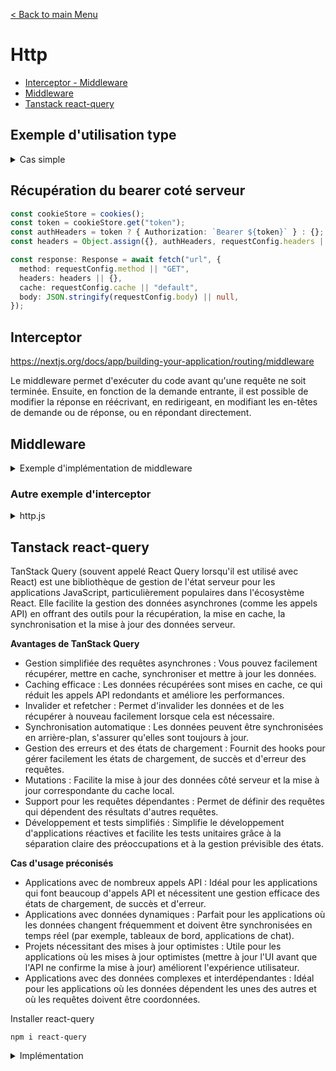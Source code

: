 [< Back to main Menu](https://github.com/gsoulie/react-resources/blob/master/react-presentation.md)    

# Http
* [Interceptor - Middleware](#interceptor)
* [Middleware](#middleware)
* [Tanstack react-query](#tanstack-react-query)     

## Exemple d'utilisation type

<details>
  <summary>Cas simple</summary>

*fetcher*
````typescript
async function getData(params) {
  try {
    const response: Response = await fetch(
      'https://...',
      {
        method: 'GET',
        headers: { 'Content-Type': 'application/json' },
        cache: 'default'
      })
 
    if (response.ok) {
        return { err: null, data: await response.json()}
    } else {
      const { status, code } = await response.json();
      return { err: { status, code }, data: null}
      }
  } catch (err) {
    return { err: { status: 500, code: 'SERVER_ERROR' }, data: null };
  }
}
````

*utilisation*
````typescript
const { err, data } = await getData();
if (err && err.status === 404) {
  return notFound();
}
if (err && err.status === 500) {
  redirect('/500');
}
````

</details>

## Récupération du bearer coté serveur

````typescript
const cookieStore = cookies();
const token = cookieStore.get("token");
const authHeaders = token ? { Authorization: `Bearer ${token}` } : {};
const headers = Object.assign({}, authHeaders, requestConfig.headers || {});

const response: Response = await fetch("url", {
  method: requestConfig.method || "GET",
  headers: headers || {},
  cache: requestConfig.cache || "default",
  body: JSON.stringify(requestConfig.body) || null,
});
````

## Interceptor

https://nextjs.org/docs/app/building-your-application/routing/middleware

Le middleware permet d'exécuter du code avant qu'une requête ne soit terminée. Ensuite, en fonction de la demande entrante, il est possible de modifier la réponse en réécrivant, en redirigeant, en modifiant les en-têtes de demande ou de réponse, ou en répondant directement.

## Middleware

<details>
  <summary>Exemple d'implémentation de middleware</summary>

````typescript
import { NextResponse } from 'next/server'
import { NextRequest } from 'next/server'
import { CustomKeys } from './helpers/keys';

export async function middleware(request: NextRequest) {

  const token = request.cookies.get(CustomKeys.token)?.value;  

  if (token) {
    // const requestHeaders = new Headers(request.headers);
    // requestHeaders.set('Authorization', `Bearer ${token}`);
    const newRequest = new NextRequest(request, { headers: { Authorization: `Bearer ${token}` } });
    return NextResponse.next(newRequest);
  }
  
  return NextResponse.next();
}
````
</details>

### Autre exemple d'interceptor

<details>
  <summary>http.js</summary>

````typescript

*http.js*

import axios from 'axios';
import { useAuthStore } from '../store/authStore';

const rootUrlBackend = process.env.NEXT_PUBLIC_ROOT_URL;

const instance = axios.create({
  baseURL: process.env.NEXT_PUBLIC_API_URL,
});

const instancePublic = axios.create({
  baseURL: process.env.NEXT_PUBLIC_API_URL,
});

instance.interceptors.request.use(
  (config) => {
    if (config.url.includes('/public')) {
      return config;
    }

    if (config.method === 'post' && config.url === '/security/refresh') {
      return config;
    }

    if (config.method === 'patch') {
      config.headers['Content-Type'] = 'application/merge-patch+json';
    }

    if (config.authorization !== false) {
      const token = useAuthStore.getState().accessToken;
      if (token) {
        config.headers.Authorization = `Bearer ${token}`;
      }
    }

    return config;
  },
  (error) => {
    return Promise.reject(error);
  }
);

instance.interceptors.response.use(
  (config) => config,
  (error) => {
    const originalRequest = error.config;
    originalRequest.headers = JSON.parse(JSON.stringify(originalRequest.headers || {}));
    const refreshToken = useAuthStore.getState().refreshToken;

    const handleError = (error) => {
      useAuthStore.getState().logout();
      window.location.reload();
      return Promise.reject(error);
    };

    if (error.response?.status === 401) {
      if (refreshToken && error.response?.data?.error === 'Expired token') {
        instance
          .post('/security/refresh', {
            refreshToken: refreshToken,
          })
          .then((response) => {
            const refreshedAuthDatas = {
              accessToken: response.data.accessToken,
              refreshToken: response.data.refreshToken,
              roles: response.data.roles ?? [],
              permissions: response.data.permissions ?? [],
            };
            useAuthStore.getState().setRefreshedAuthDatas(refreshedAuthDatas);
            return Promise.resolve();
          }, handleError);
      } else {
        useAuthStore.getState().logout();
        return Promise.reject(error);
      }
    }

    return Promise.reject(error);
  }
);

export default instance;
export { instancePublic, rootUrlBackend };
````

<details>
  <summary>authStore.js</summary>

````typescript
import Cookies from 'js-cookie';
import { create } from 'zustand';
import { persist } from 'zustand/middleware';

export const useAuthStore = create(
  persist(
    (set) => ({
      isLoggedIn: false,
      accessToken: null,
      refreshToken: null,
      fullName: '',
      login: (authData) => {
        Cookies.set('token', authData.token, { sameSite: 'strict' });
        return set(() => ({
          isLoggedIn: true,
          accessToken: authData.token,
          refreshToken: authData.refreshToken,
          fullName: authData.fullName,
          roles: authData.roles,
          permissions: authData.permissions,
        }));
      },
      logout: () => {
        Cookies.remove('token');
        return set(() => ({
          isLoggedIn: false,
          accessToken: null,
          refreshToken: null,
          fullName: '',
          roles: [],
          permissions: [],
        }));
      },
      setRefreshedAuthDatas: (authDatas) => {
        Cookies.set('token', authDatas.accessToken, { sameSite: 'strict' });
        return set(() => ({
          accessToken: authDatas.accessToken,
          refreshToken: authDatas.refreshToken,
          roles: authDatas.roles,
          permissions: authDatas.permissions,
        }));
      },
    }),
    {
      name: 'auth',
    }
  )
);

````
  
</details>
  
</details>

## Tanstack react-query

TanStack Query (souvent appelé React Query lorsqu'il est utilisé avec React) est une bibliothèque de gestion de l'état serveur pour les applications JavaScript, particulièrement populaires dans l'écosystème React. Elle facilite la gestion des données asynchrones (comme les appels API) en offrant des outils pour la récupération, la mise en cache, la synchronisation et la mise à jour des données serveur.

**Avantages de TanStack Query**

* Gestion simplifiée des requêtes asynchrones : Vous pouvez facilement récupérer, mettre en cache, synchroniser et mettre à jour les données.
* Caching efficace : Les données récupérées sont mises en cache, ce qui réduit les appels API redondants et améliore les performances.
* Invalider et refetcher : Permet d'invalider les données et de les récupérer à nouveau facilement lorsque cela est nécessaire.
* Synchronisation automatique : Les données peuvent être synchronisées en arrière-plan, s'assurer qu'elles sont toujours à jour.
* Gestion des erreurs et des états de chargement : Fournit des hooks pour gérer facilement les états de chargement, de succès et d'erreur des requêtes.
* Mutations : Facilite la mise à jour des données côté serveur et la mise à jour correspondante du cache local.
* Support pour les requêtes dépendantes : Permet de définir des requêtes qui dépendent des résultats d'autres requêtes.
* Développement et tests simplifiés : Simplifie le développement d'applications réactives et facilite les tests unitaires grâce à la séparation claire des préoccupations et à la gestion prévisible des états.

**Cas d'usage préconisés**

* Applications avec de nombreux appels API : Idéal pour les applications qui font beaucoup d'appels API et nécessitent une gestion efficace des états de chargement, de succès et d'erreur.
* Applications avec données dynamiques : Parfait pour les applications où les données changent fréquemment et doivent être synchronisées en temps réel (par exemple, tableaux de bord, applications de chat).
* Projets nécessitant des mises à jour optimistes : Utile pour les applications où les mises à jour optimistes (mettre à jour l'UI avant que l'API ne confirme la mise à jour) améliorent l'expérience utilisateur.
* Applications avec des données complexes et interdépendantes : Idéal pour les applications où les données dépendent les unes des autres et où les requêtes doivent être coordonnées.

Installer react-query
````
npm i react-query
````

<details>
  <summary>Implémentation</summary>

Pour illustrer l'utilisation de *Tanstack*, nous allons utiliser une *server action* définie dans un fichiers */app/actions.ts*, qui appelle l'api Next */app/api/user/routes.ts*

*Tanstack* met à disposition deux hooks principaux ````useQuery```` principalement utilisée pour la récupération de données (ie: ````GET````) et ````useMutation```` utilisée plutôt pour les requêtes modifiant les données (````POST, PUT, PATCH, DELETE````) 

Dans cet exemple on utilise deux composants ````<TanstackGET />```` et ````<TanstackPOST />```` pour illustrer les deux types d'appels. *Tanstack* est accessible **côté client**, et doit définir un contexte ````<QueryClientProvider>```` qui accueil les composants utilisant *Tanstack* . 

Les *server actions* doivent être définies dans un composant **server** en ajoutant ````"use server"````

> **Important** : Il n'y a pas de mise en cache avec les *server actions*, d'autre part, ces dernières s'exécutent séquentiellement et non en parrallèle.

*/app/actions.ts*
````typescript
"use server"

export const getUser = async () => {
  try {
    const response = await fetch("http://localhost:3000/api/user", { method: "GET" });
    const resultat = await response.json();

    if (response.ok) {
      return resultat;
    } else {
      const { status, statusText } = await response;
      throw { err: { status, statusText }, data: null };
    }
  } catch (e: any) {
    throw { err: { status: e?.err.status ?? 500, statusText: e?.err?.statusText ?? 'Server error' }, data: null };
  }
}
````

*/app/api/user/route.ts*
````typescript
export async function GET() {
  return NextResponse.json({ message: "John DOE" });
}
````

*Tanstack.tsx*
````typescript
"use client";

import { getUser } from "@/app/actions";
import React from "react";
import {
  QueryClient,
  QueryClientProvider,
  useMutation,
  useQuery,
} from "react-query";

const queryClient = new QueryClient();

export const Tanstack = () => {
  return (
    <>
      <QueryClientProvider client={queryClient}>
          <TanstackGET />
          <TanstackPOST />
      </QueryClientProvider>
    </>
  );
};
````

*TanstackGET.tsx*
````typescript
export const TanstackGET = () => {
  const { data, isLoading, error } = useQuery({
    queryFn: () => getUser(),
    onSuccess: () => {},
    onError: () => {
      console.log("tanstack error");
    },
  });

  return (
    <>
      <div>Tanstack - useQuery (GET)</div>
      {isLoading && <h1>Loading user...</h1>}
      {error && <h1>Tanstack Error !</h1>}
      <h1>{data?.message}</h1>
    </>
  );
};
````

*TanstackPOST.tsx*
````typescript
export const TanstackPOST = () => {
  // useMutation est généralement utilisé pour les API qui transforment les data (POST / PUT)
  const {
    data,
    mutate: server_getUser,
    isLoading,
    error,
  } = useMutation({
    mutationFn: getUser,
    onSuccess: () => {},
    onError: () => {},
  });

  return (
    <>
      <div>Tanstack - useMutation (POST)</div>

      <button className="btn-primary m-4" onClick={() => server_getUser()}>
        Search
      </button>
      {isLoading && <h1>Loading user...</h1>}
      {error && <h1>Tanstack Error !</h1>}
      <h1>{data?.message}</h1>
    </>
  );
};
````
  
</details>
